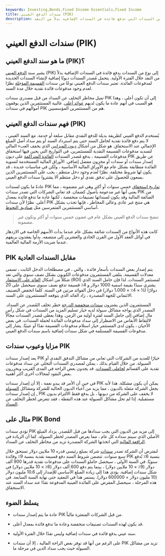 ```yaml
---
keywords: Investing,Bonds,Fixed Income Essentials,Fixed Income
title: سندات الدفع العيني (PIK)
description: سند الدفع العيني هو نوع من السندات التي تدفع فائدة في السندات الإضافية بدلاً من النقد.
---
```


# سندات الدفع العيني (PIK)
## ما هو سند الدفع العيني (PIK)؟

يشير سند [الدفع العيني](/paymentinkind) (PIK) إلى نوع من السندات يدفع فائدة في السندات الإضافية بدلاً من النقد خلال الفترة الأولية. يتحمل مُصدر السندات ديونًا إضافية لإنشاء السندات الجديدة لمدفوعات الفائدة. تعتبر سندات الدفع العيني نوعًا من سندات [القسيمة المؤجلة](/deferredinterestbond) نظرًا لعدم وجود مدفوعات فائدة نقدية خلال مدة السند.

تميل مخاطر التخلف عن السداد من قبل مصدري سندات PIK إلى أن تكون أعلى ، وهذا هو السبب في أنهم عادة ما يكون لديهم [عوائد أعلى](/yield). غالبية المستثمرين الذين يوقفون أموالهم في سندات PIK هم من المستثمرين المؤسسيين.

## فهم سندات الدفع العيني (PIK)

يُستخدم الدفع العيني كطريقة بديلة للدفع النقدي مقابل سلعة أو خدمة. مع السند العيني ، لا يتم دفع فائدة نقدية لحامل السند حتى يتم استرداد السند أو يتم سداد أصل المبلغ الإجمالي عند الاستحقاق. هو شكل من أشكال [ديون الميزانين](/mezzaninedebt) الذي يخفف العبء المالي لتسديد مدفوعات القسيمة النقدية للمستثمرين. في التواريخ التي يحين فيها استحقاق مدفوعات القسيمة ، يدفع مُصدر السندات [الفائدة المتراكمة](/accruedinterest) على ديون PIK عن طريق إصدار سندات أو سندات أو مخزون مفضل إضافي. الأوراق المالية المستخدمة لتسوية الفائدة متطابقة بشكل عام مع الأوراق المالية الأساسية ، ولكن في مناسبات عديدة ، قد يكون لها شروط مختلفة. نظرًا لعدم وجود دخل منتظم ، يجب على المستثمرين الذين يسعون للحصول على تدفق نقدي أو دخل منتظم ألا يشتروا سندات الدفع العيني.

عادةً ما يكون لسندات PIK [تواريخ استحقاق](/maturitydate) خمس سنوات أو أكثر وهي غير مضمونة ، مما يعني أنها غير مدعومة بأصول كضمان. قد تعاني الشركات التي تصدر سندات PIK من الضائقة المالية وقد يكون لسنداتها تصنيفات منخفضة ، لكنها عادة ما تدفع فائدة بمعدل أعلى. نظرًا لأن سندات PIK هي منتج غير عادي وعالي المخاطر ، فإنها تجذب بشكل أساسي المستثمرين المتمرسين مثل [صناديق التحوط](/hedgefund).

> تنضج سندات الدفع العيني بشكل عام في غضون خمس سنوات أو أكثر وتكون غير مضمونة.

>

كانت هذه الأنواع من السندات شائعة بشكل عام عندما بدأت الأسهم الخاصة في الازدهار في أوائل العقد الأول من القرن الحادي والعشرين إلى منتصفه. بدأوا يفقدون بريقهم عندما ضربت الأزمة المالية العالمية.

## PIK مقابل السندات العادية

يتم إصدار بعض السندات بأسعار فائدة ، والتي ، في مصطلحات الدخل الثابت ، تسمى معدلات القسيمة. يتلقى المستثمرون مدفوعات الكوبون بشكل نصف سنوي والتي تعد شكلاً من أشكال [العائد على الاستثمار](/returnoninvestment) (ROI) لمستثمر السندات. لذا فإن حامل السند الذي يشتري سندًا بقيمة اسمية 1000 دولار [و](/facevalue) 4٪ قسيمة تدفع نصف سنوي سيحصل على 20 دولارًا (½ × 4٪ × 1،000 دولار) في دخل الفوائد مرتين في السنة. كلما انخفض التصنيف الائتماني للجهة المصدرة ، زاد العائد الذي يتوقعه المستثمرون على السند.

المستثمرون الذين يشترون [سندات منخفضة الدرجة](/high_yield_bond) خطر تخلف المُصدر عن السداد. المصدر الذي يواجه مشاكل سيولة لديه خيار تسليم المزيد من السندات في شكل رأس مال إضافي إلى حامل السند لفترة أولية من الزمن. وهذا يعطي مُصدر السندات مجالاً لالتقاط الأنفاس من الاضطرار إلى سداد مدفوعات الفائدة لحملة السندات. في بعض الأحيان ، يكون لدى المستثمر خيار استلام مدفوعات القسيمة نقدًا أو عينيًا. يشار إلى مدفوعات القسيمة المستلمة في شكل سندات إضافية باسم سندات الدفع العيني.

## مزايا وعيوب سندات PIK

يعد إصدار سندات PIK خيارًا للعديد من الشركات التي تعاني من مشاكل التدفق النقدي أو السيولة. من خلال القيام بذلك ، يمكن لمصدري السندات التخلي عن سداد مدفوعات نقدية على القسائم [لحاملي السندات](/bondholder). قد يجدون بعض الراحة في المدى القريب ويحررون بعض النقود لمجالات أخرى أكثر أهمية.

في حين أن الأمر قد يبدو نعمة ، إلا أن إصدار سندات PIK يمكن أن يكون مشكلة. هذا لأنه يجعل الشركة مثقلة بالديون ، مما يزيد من أعباء الديون الحالية للشركة ومشاكل [السيولة .](/liquidity) إن إصدار سندات PIK لا يخفف على الشركة من ديونها ، بل يدفع فقط الالتزام بديون مستقبلية. إذا لم تحل مشاكل السيولة عند هذه النقطة ، فقد تتعرض لخطر التخلف عن [السداد](/default2).

## مثال على PIK Bond

تؤدي سندات PIK إلى مزيد من الديون التي يجب سدادها من قبل المُصدر. يزداد المبلغ الأصلي الذي سيتم سداده كل عام ، مما يعرض المصدر لخطر السيولة. كما أن الزيادة في [الرافعة المالية](/leverage) التي اتخذتها الشركة المصدرة تزيد من مخاطر التخلف عن السداد.

لنفترض أن الشركة تصدر [سندات](/corporatebond) شركة بمبلغ رئيسي قدره 10 ملايين دولار تستحق خلال سبع سنوات. تتضمن شروط السند دفع قسيمة نقدية بنسبة 9٪ وفائدة PIK بنسبة 6٪ تُدفع سنويًا. في السنة الأولى ، سيحصل حاملو السندات على مدفوعات نقدية قدرها 900 ألف دولار (9٪ × 10 ملايين دولار) ، بينما يتم دفع 600 ألف دولار (6٪ × 10 ملايين دولار) في شكل سندات إضافية. يؤدي هذا إلى زيادة المبلغ الأساسي للإصدار إلى 10.6 مليون دولار (10 مليون دولار + 600000 دولار). يستمر هذا في التعقيد حتى نهاية السنة السابعة. في هذه المرحلة ، سيحصل المقرض على الفائدة العينية المدفوعة نقدًا عند سداد السند عند الاستحقاق.

## يسلط الضوء

- عادة ما يتم إصدار سندات PIK من قبل الشركات المتعثرة مالياً.

- قد يكون لهذه السندات تصنيفات منخفضة وعادة ما تدفع فائدة بمعدل أعلى.

- سند عيني يدفع فائدة في سندات إضافية وليس نقدًا خلال الفترة الأولية.

- على الرغم من أنها قد توفر بعض الراحة المالية ، إلا أن سندات PIK تزيد من مشاكل السيولة حيث يجب سداد الدين في مرحلة ما.

